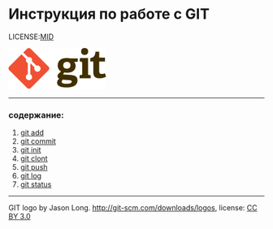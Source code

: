 # Инструкция по работе с GIT

LICENSE:[MID](./license.md)

![git-logo](/assets/Git-logo.svg.png)

---

### содержание:
1. [git add](./add.md)
2. [git commit](./commit.md)
3. [git init](./init.md)
4. [git clont](./clone.md)
5. [git push](./push.md)
6. [git log](./log.md)
7. [git status](./status.md)



---

GIT logo by Jason Long. http://git-scm.com/downloads/logos,
license: [CC BY 3.0](https://creativecommons.org/licenses/by/3.0/)       